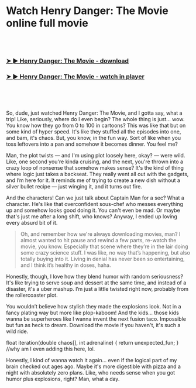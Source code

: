 <h1>Watch Henry Danger: The Movie online full movie</h1>


<br><br>

<h3><a href="https://Lances-isaclegle1977.github.io/wxzztifnel/">➤ ► Henry Danger: The Movie - download</a></h3> 
<h3><a href="https://Lances-isaclegle1977.github.io/wxzztifnel/">➤ ► Henry Danger: The Movie - watch in player</a></h3>


<br><br><br>


So, dude, just watched Henry Danger: The Movie, and I gotta say, what a trip! Like, seriously, where do I even begin? The whole thing is just... wow. You know how they go from 0 to 100 in cartoons? This was like that but on some kind of hyper speed. It's like they stuffed all the episodes into one, and bam, it's chaos. But, you know, in the fun way. Sort of like when you toss leftovers into a pan and somehow it becomes dinner. You feel me?

Man, the plot twists — and I'm using plot loosely here, okay? — were wild. Like, one second you're kinda cruising, and the next, you're thrown into a crazy loop of nonsense that somehow makes sense? It's the kind of thing where logic just takes a backseat. They really went all out with the gadgets, and I’m here for it. It reminds me of trying to create a new dish without a silver bullet recipe — just winging it, and it turns out fire.

And the characters! Can we just talk about Captain Man for a sec? What a character. He's like that overconfident sous-chef who messes everything up and somehow looks good doing it. You can't even be mad. Or maybe that's just me after a long shift, who knows? Anyway, I ended up loving every absurd bit of it.

> Oh, and remember how we're always downloading movies, man? I almost wanted to hit pause and rewind a few parts, re-watch the movie, you know. Especially that scene where they’re in the lair doing some crazy science stuff. I was like, no way that’s happening, but also totally buying into it. Living in denial has never been so entertaining, and I think it’s healthy in doses, haha.

Honestly, though, I love how they blend humor with random seriousness? It's like trying to serve soup and dessert at the same time, and instead of a disaster, it's a uber mashup. I’m just a little twisted right now, probably from the rollercoaster plot.

You wouldn’t believe how stylish they made the explosions look. Not in a fancy plating way but more like plop-kaboom! And the kids... those kids wanna be superheroes like I wanna invent the next fusion taco. Impossible but fun as heck to dream. Download the movie if you haven't, it's such a wild ride. 

float iteration(double chaos[], int adrenaline) { return unexpected_fun; } //why am I even adding this here, lol. 

Honestly, I kind of wanna watch it again... even if the logical part of my brain checked out ages ago. Maybe it's more digestible with pizza and a night with absolutely zero plans. Like, who needs sense when you got humor plus explosions, right? Man, what a day.
